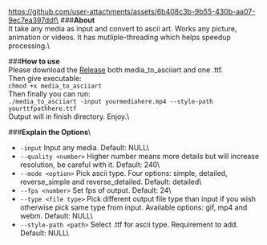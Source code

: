 https://github.com/user-attachments/assets/6b408c3b-9b55-430b-aa07-9ec7ea397ddf\
###**About**\
It take any media as input and convert to ascii art. Works any picture, animation or videos. It has mutliple-threading which helps speedup processing.\

###**How to use**\
Please download the [Release](releases/release-0.1v) both media_to_asciiart and one .ttf.\
Then give executable:\
`chmod +x media_to_asciiart`\
Then finally you can run:\
`./media_to_asciiart -input yourmediahere.mp4 --style-path yourttfpathhere.ttf`\
Output will in finish directory. Enjoy.\

###**Explain the Options**\
- `-input` Input any media. Default: NULL\
- `--quality <number>` Higher number means more details but will increase resolution, be careful with it. Default: 240\
- `--mode <option>` Pick ascii type. Four options: simple, detailed, reverse_simple and reverse_detailed. Default: detailed\
- `--fps <number>` Set fps of output. Default: 24\
- `--type <file type>` Pick different output file type than input if you wish otherwise pick same type from input. Available options: gif, mp4 and webm. Default: NULL\
- `--style-path <path>` Select .ttf for ascii type. Requirement to add. Default: NULL\
